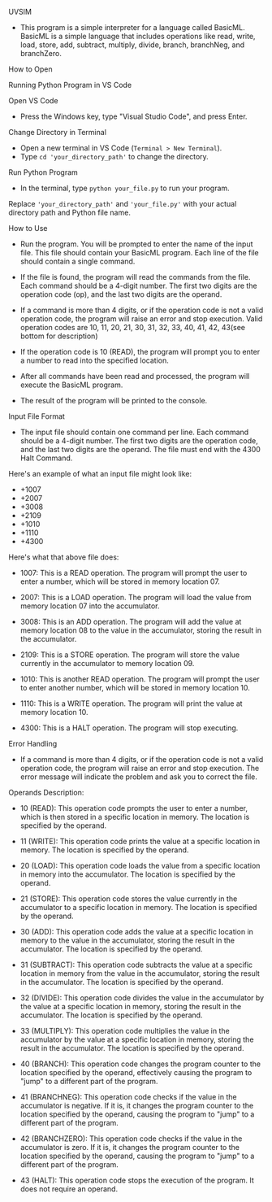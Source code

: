 UVSIM 

- This program is a simple interpreter for a language called BasicML. BasicML is a simple language that includes operations like read, write, load, store, add, subtract, multiply, divide, branch, branchNeg, and branchZero.

How to Open

Running Python Program in VS Code

Open VS Code
- Press the Windows key, type "Visual Studio Code", and press Enter.

Change Directory in Terminal
- Open a new terminal in VS Code (`Terminal > New Terminal`).
- Type `cd 'your_directory_path'` to change the directory.

Run Python Program
- In the terminal, type `python your_file.py` to run your program.

Replace `'your_directory_path'` and `'your_file.py'` with your actual directory path and Python file name.

How to Use
- Run the program. You will be prompted to enter the name of the input file. This file should contain your BasicML program. Each line of the file should contain a single command.

- If the file is found, the program will read the commands from the file. Each command should be a 4-digit number. The first two digits are the operation code (op), and the last two digits are the operand.

- If a command is more than 4 digits, or if the operation code is not a valid operation code, the program will raise an error and stop execution. Valid operation codes are 10, 11, 20, 21, 30, 31, 32, 33, 40, 41, 42, 43(see bottom for description)

- If the operation code is 10 (READ), the program will prompt you to enter a number to read into the specified location.

- After all commands have been read and processed, the program will execute the BasicML program.

- The result of the program will be printed to the console.

Input File Format
- The input file should contain one command per line. Each command should be a 4-digit number. The first two digits are the operation code, and the last two digits are the operand. The file must end with the 4300 Halt Command.

Here's an example of what an input file might look like:
- +1007
- +2007
- +3008
- +2109
- +1010
- +1110
- +4300

Here's what that above file does:
- 1007: This is a READ operation. The program will prompt the user to enter a number, which will be stored in memory location 07.

- 2007: This is a LOAD operation. The program will load the value from memory location 07 into the accumulator.

- 3008: This is an ADD operation. The program will add the value at memory location 08 to the value in the accumulator, storing the result in the accumulator.

- 2109: This is a STORE operation. The program will store the value currently in the accumulator to memory location 09.

- 1010: This is another READ operation. The program will prompt the user to enter another number, which will be stored in memory location 10.

- 1110: This is a WRITE operation. The program will print the value at memory location 10.

- 4300: This is a HALT operation. The program will stop executing.


Error Handling
- If a command is more than 4 digits, or if the operation code is not a valid operation code, the program will raise an error and stop execution. The error message will indicate the problem and ask you to correct the file.

Operands Description:
- 10 (READ): This operation code prompts the user to enter a number, which is then stored in a specific location in memory. The location is specified by the operand.

- 11 (WRITE): This operation code prints the value at a specific location in memory. The location is specified by the operand.

- 20 (LOAD): This operation code loads the value from a specific location in memory into the accumulator. The location is specified by the operand.

- 21 (STORE): This operation code stores the value currently in the accumulator to a specific location in memory. The location is specified by the operand.

- 30 (ADD): This operation code adds the value at a specific location in memory to the value in the accumulator, storing the result in the accumulator. The location is specified by the operand.

- 31 (SUBTRACT): This operation code subtracts the value at a specific location in memory from the value in the accumulator, storing the result in the accumulator. The location is specified by the operand.

- 32 (DIVIDE): This operation code divides the value in the accumulator by the value at a specific location in memory, storing the result in the accumulator. The location is specified by the operand.

- 33 (MULTIPLY): This operation code multiplies the value in the accumulator by the value at a specific location in memory, storing the result in the accumulator. The location is specified by the operand.

- 40 (BRANCH): This operation code changes the program counter to the location specified by the operand, effectively causing the program to "jump" to a different part of the program.

- 41 (BRANCHNEG): This operation code checks if the value in the accumulator is negative. If it is, it changes the program counter to the location specified by the operand, causing the program to "jump" to a different part of the program.

- 42 (BRANCHZERO): This operation code checks if the value in the accumulator is zero. If it is, it changes the program counter to the location specified by the operand, causing the program to "jump" to a different part of the program.

- 43 (HALT): This operation code stops the execution of the program. It does not require an operand.
